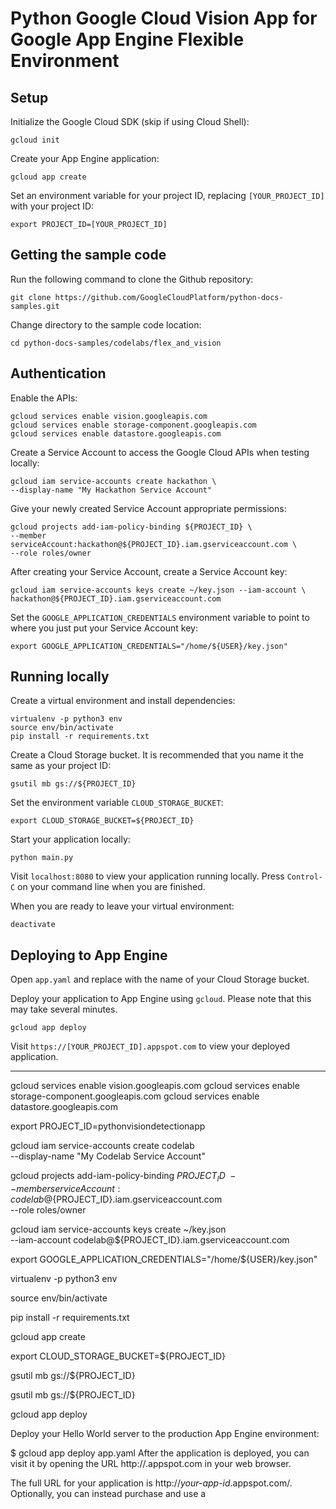 # Python Google Cloud Vision App for Google App Engine Flexible Environment


## Setup


Initialize the Google Cloud SDK (skip if using Cloud Shell):

    gcloud init

Create your App Engine application:

    gcloud app create

Set an environment variable for your project ID, replacing `[YOUR_PROJECT_ID]`
with your project ID:

    export PROJECT_ID=[YOUR_PROJECT_ID]

## Getting the sample code

Run the following command to clone the Github repository:

    git clone https://github.com/GoogleCloudPlatform/python-docs-samples.git

Change directory to the sample code location:

    cd python-docs-samples/codelabs/flex_and_vision

## Authentication

Enable the APIs:

    gcloud services enable vision.googleapis.com
    gcloud services enable storage-component.googleapis.com
    gcloud services enable datastore.googleapis.com

Create a Service Account to access the Google Cloud APIs when testing locally:

    gcloud iam service-accounts create hackathon \
    --display-name "My Hackathon Service Account"

Give your newly created Service Account appropriate permissions:

    gcloud projects add-iam-policy-binding ${PROJECT_ID} \
    --member serviceAccount:hackathon@${PROJECT_ID}.iam.gserviceaccount.com \
    --role roles/owner

After creating your Service Account, create a Service Account key:

    gcloud iam service-accounts keys create ~/key.json --iam-account \
    hackathon@${PROJECT_ID}.iam.gserviceaccount.com

Set the `GOOGLE_APPLICATION_CREDENTIALS` environment variable to point to where
you just put your Service Account key:

    export GOOGLE_APPLICATION_CREDENTIALS="/home/${USER}/key.json"

## Running locally

Create a virtual environment and install dependencies:

    virtualenv -p python3 env
    source env/bin/activate
    pip install -r requirements.txt

Create a Cloud Storage bucket. It is recommended that you name it the same as
your project ID:

    gsutil mb gs://${PROJECT_ID}

Set the environment variable `CLOUD_STORAGE_BUCKET`:

    export CLOUD_STORAGE_BUCKET=${PROJECT_ID}

Start your application locally:

    python main.py

Visit `localhost:8080` to view your application running locally. Press `Control-C`
on your command line when you are finished.

When you are ready to leave your virtual environment:

    deactivate

## Deploying to App Engine

Open `app.yaml` and replace <your-cloud-storage-bucket> with the name of your
Cloud Storage bucket.

Deploy your application to App Engine using `gcloud`. Please note that this may
take several minutes.

    gcloud app deploy

Visit `https://[YOUR_PROJECT_ID].appspot.com` to view your deployed application.






-------------------------------------------------------------------



gcloud services enable vision.googleapis.com
gcloud services enable storage-component.googleapis.com
gcloud services enable datastore.googleapis.com

export PROJECT_ID=pythonvisiondetectionapp

gcloud iam service-accounts create codelab \
  --display-name "My Codelab Service Account"
  
gcloud projects add-iam-policy-binding ${PROJECT_ID} \
--member serviceAccount:codelab@${PROJECT_ID}.iam.gserviceaccount.com \
--role roles/owner

gcloud iam service-accounts keys create ~/key.json \
--iam-account codelab@${PROJECT_ID}.iam.gserviceaccount.com

export GOOGLE_APPLICATION_CREDENTIALS="/home/${USER}/key.json"

virtualenv -p python3 env

source env/bin/activate

pip install -r requirements.txt

gcloud app create


export CLOUD_STORAGE_BUCKET=${PROJECT_ID}

gsutil mb gs://${PROJECT_ID}

gsutil mb gs://${PROJECT_ID}


gcloud app deploy


Deploy your Hello World server to the production App Engine environment:

$ gcloud app deploy app.yaml
After the application is deployed, you can visit it by opening the URL http://<project-id>.appspot.com in your web browser.

The full URL for your application is http://_your-app-id_.appspot.com/. Optionally, you can instead purchase and use a 
